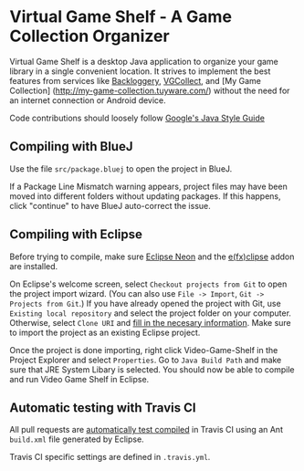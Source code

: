 # Virtual Game Shelf - A Game Collection Organizer
Virtual Game Shelf is a desktop Java application to organize your
game library in a single convenient location. It strives to implement
the best features from services like [Backloggery](http://www.backloggery.com/),
[VGCollect](https://vgcollect.com), and [My Game Collection]
(http://my-game-collection.tuyware.com/) without the need for an
internet connection or Android device.

Code contributions should loosely follow [Google's Java Style Guide](https://google.github.io/styleguide/javaguide.html)

## Compiling with BlueJ

Use the file `src/package.bluej` to open the project in BlueJ.

If a Package Line Mismatch warning appears, project files may
have been moved into different folders without updating packages.
If this happens, click "continue" to have BlueJ auto-correct the issue.

## Compiling with Eclipse

Before trying to compile, make sure [Eclipse Neon](https://www.eclipse.org/) and the
[e(fx)clipse](http://www.eclipse.org/efxclipse/install.html) addon are installed.

On Eclipse's welcome screen, select `Checkout projects from Git` to
open the project import wizard. (You can also use `File -> Import`,
`Git -> Projects from Git`.) If you have already opened the project
with Git, use `Existing local repository` and select the project
folder on your computer. Otherwise, select `Clone URI` and
[fill in the necesary information](http://i.imgur.com/pcPI0Wh.png).
Make sure to import the project as an existing Eclipse project.

Once the project is done importing, right click Video-Game-Shelf
in the Project Explorer and select `Properties`. Go to `Java Build
Path` and make sure that JRE System Libary is selected. You should
now be able to compile and run Video Game Shelf in Eclipse.

## Automatic testing with Travis CI

All pull requests are [automatically test compiled](https://travis-ci.com/Stevoisiak/Virtual-Game-Shelf/)
in Travis CI using an Ant `build.xml` file generated by Eclipse.

Travis CI specific settings are defined in `.travis.yml`.

